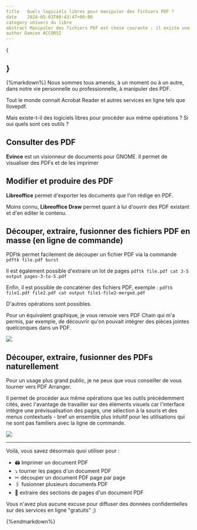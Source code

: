 ```yaml
---
title   Quels logiciels libres pour manipuler des fichiers PDF ?
date    2024-05-03T08:43:47+00:00
category univers du libre
abstract Manipuler des fichiers PDF est chose courante ; il existe une série de logiciels libres qui permet de procéder à la majorité des manipulations que l'on est en droit d'attendre de tels outils.
author Damien ACCORSI
---
```

{
    
}
---

{%markdown%}
Nous sommes tous amenés, à un moment ou à un autre, dans notre vie personnelle ou professionnelle, à manipuler des PDF.

Tout le monde connait Acrobat Reader et autres services en ligne tels que Ilovepdf.

Mais existe-t-il des logiciels libres pour procéder aux même opérations ? Si oui quels sont ces outils ?


## Consulter des PDF 

**Evince** est un visionneur de documents pour GNOME. Il permet de visualiser des PDFs et de les imprimer

## Modifier et produire des PDF

**Libreoffice** permet d'exporter les documents que l'on rédige en PDF.

Moins connu, **Libreoffice Draw** permet quant à lui d'ouvrir des PDF existant et d'en éditer le contenu.

## Découper, extraire, fusionner des fichiers PDF en masse (en ligne de commande)

PDFtk permet facilement de découper un fichier PDF via la commande `pdftk file.pdf burst`

Il est également possible d'extraire un lot de pages `pdftk file.pdf cat 3-5 output pages-3-to-5.pdf`

Enfin, il est possible de concaténer des fichiers PDF, exemple : `pdftk file1.pdf file2.pdf cat output file1-file2-merged.pdf`

D'autres opérations sont possibles.

Pour un équivalent graphique, je vous renvoie vers PDF Chain qui m'a permis, par exemple, de découvrir qu'on pouvait intégrer des pièces jointes quelconques dans un PDF.


![](/actualites/images/500x500/image-b0158969619b6e2215ff928a68a0cd882228d06a.png)

## Découper, extraire, fusionner des PDFs naturellement

Pour un usage plus grand public, je ne peux que vous conseiller de vous tourner vers PDF Arranger.

Il permet de procéder aux même opérations que les outils précédemment cités, avec l'avantage de travailler sur des éléments visuels car l'interface intègre une prévisualisation des pages, une sélection à la souris et des menus contextuels - bref un ensemble plus intuitif pour les utilisations qui ne sont pas familiers avec la ligne de commande.

![](/actualites/images/500x500/image-3a7f8c0e10a091e5b7d8d5ac1d454ff27f1edf6d.png)

----

Voilà, vous savez désormais quoi utiliser pour :


- 🖨 Imprimer un document PDF
- ⤵ tourner les pages d'un document PDF
- ✂ découper un document PDF page par page
- 🖇 fusionner plusieurs documents PDF
- 🔎 extraire des sections de pages d'un document PDF


Vous n'avez plus aucune excuse pour diffuser des données confidentielles sur des services en ligne "gratuits" ;)


{%endmarkdown%}
